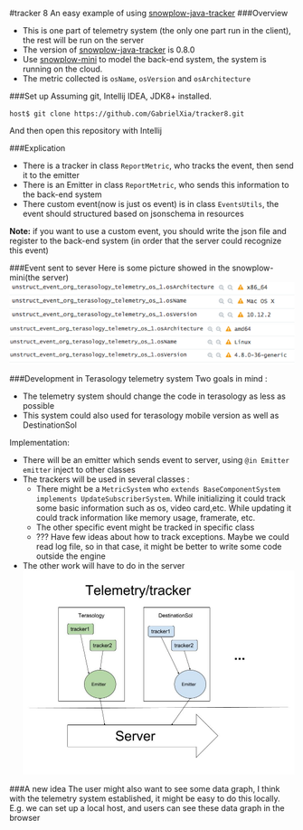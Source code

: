 #tracker 8
An easy example of using [snowplow-java-tracker](https://github.com/snowplow/snowplow-java-tracker)
###Overview
- This is one part of telemetry system (the only one part run in the client), the rest will be run on the server
- The version of [snowplow-java-tracker](https://github.com/snowplow/snowplow-java-tracker) is 0.8.0
- Use [snowplow-mini](https://github.com/snowplow/snowplow-mini) to model the back-end system, the system is running on the cloud.
- The metric collected is `osName`, `osVersion` and `osArchitecture`
 

###Set up
Assuming git, Intellij IDEA, JDK8+ installed.
```
host$ git clone https://github.com/GabrielXia/tracker8.git
```
And then open this repository with Intellij

###Explication 
- There is a tracker in class `ReportMetric`, who tracks the event, then send it to the emitter
- There is an Emitter in class `ReportMetric`, who sends this information to the back-end system
- There custom event(now is just os event) is in class `EventsUtils`, the event should structured based on jsonschema in resources

****Note:**** if you want to use a custom event, you should write the json file and register to the back-end system (in order that the server could recognize this event)

###Event sent to sever
Here is some picture showed in the snowplow-mini(the server)
![](pictures/test_osx.png)
![](pictures/testLinux.png)

###Development in Terasology telemetry system
Two goals in mind :
- The telemetry system should change the code in terasology as less as possible
- This system could also used for terasology mobile version as well as DestinationSol


Implementation:
- There will be an emitter which sends event to server, using `@in Emitter emitter` inject to other classes
- The trackers will be used in several classes :
    - There might be a `MetricSystem` who `extends BaseComponentSystem implements UpdateSubscriberSystem`. While initializing it could track some basic information such as os, video card,etc. While updating it could track information like memory usage, framerate, etc.
    - The other specific event might be tracked in specific class
    - ??? Have few ideas about how to track exceptions. Maybe we could read log file, so in that case, it might be better to write some code outside the engine
- The other work will have to do in the server 
![](pictures/tracker.jpg)

###A new idea
The user might also want to see some data graph, I think with the telemetry system established, it might be easy to do this locally. E.g. we can set up a local host, and users can see these data graph in the browser